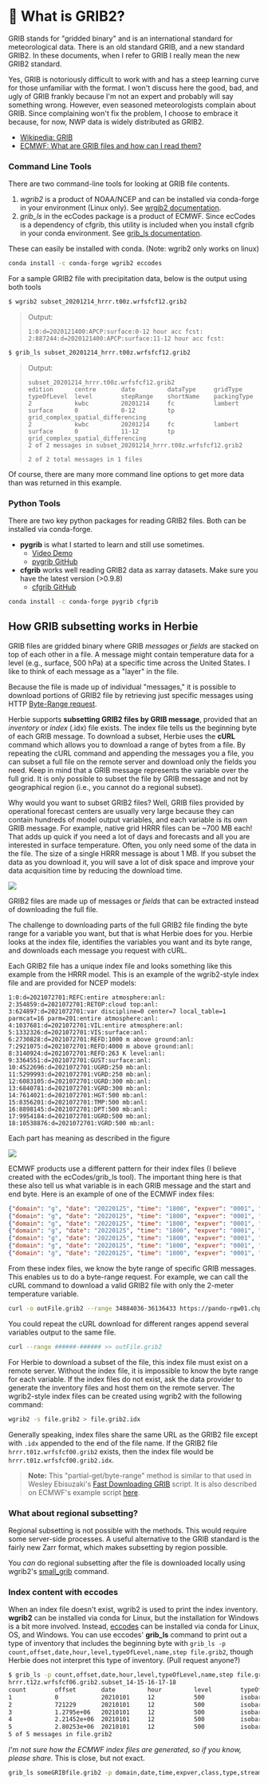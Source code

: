 # 🔢 What is GRIB2?

GRIB stands for "gridded binary" and is an international standard for meteorological data. There is an old standard GRIB, and a new standard GRIB2. In these documents, when I refer to GRIB I really mean the new GRIB2 standard.

Yes, GRIB is notoriously difficult to work with and has a steep learning curve for those unfamiliar with the format. I won't discuss here the good, bad, and ugly of GRIB frankly because I'm not an expert and probably will say something wrong. However, even seasoned meteorologists complain about GRIB. Since complaining won't fix the problem, I choose to embrace it because, for now, NWP data is widely distributed as GRIB2.

- [Wikipedia: GRIB](https://en.wikipedia.org/wiki/GRIB)
- [ECMWF: What are GRIB files and how can I read them?](https://confluence.ecmwf.int/display/CKB/What+are+GRIB+files+and+how+can+I+read+them)

### Command Line Tools

There are two command-line tools for looking at GRIB file contents.

1. _wgrib2_ is a product of NOAA/NCEP and can be installed via conda-forge in your environment (Linux only). See [wrgib2 documentation](https://www.cpc.ncep.noaa.gov/products/wesley/wgrib2/).
2. _grib_ls_ in the ecCodes package is a product of ECMWF. Since ecCodes is a dependency of cfgrib, this utility is included when you install cfgrib in your conda environment. See [grib_ls documentation](https://confluence.ecmwf.int/display/ECC/grib_ls).

These can easily be installed with conda. (Note: wgrib2 only works on linux)

```bash
conda install -c conda-forge wgrib2 eccodes
```

For a sample GRIB2 file with precipitation data, below is the output using both tools

```bash
$ wgrib2 subset_20201214_hrrr.t00z.wrfsfcf12.grib2
```

> Output:
>
> ```
> 1:0:d=2020121400:APCP:surface:0-12 hour acc fcst:
> 2:887244:d=2020121400:APCP:surface:11-12 hour acc fcst:
> ```

```bash
$ grib_ls subset_20201214_hrrr.t00z.wrfsfcf12.grib2
```

> Output:
>
> ```
> subset_20201214_hrrr.t00z.wrfsfcf12.grib2
> edition      centre       date         dataType     gridType     typeOfLevel  level        stepRange    shortName    packingType
> 2            kwbc         20201214     fc           lambert      surface      0            0-12         tp           grid_complex_spatial_differencing
> 2            kwbc         20201214     fc           lambert      surface      0            11-12        tp           grid_complex_spatial_differencing
> 2 of 2 messages in subset_20201214_hrrr.t00z.wrfsfcf12.grib2
>
> 2 of 2 total messages in 1 files
> ```

Of course, there are many more command line options to get more data than was returned in this example.

### Python Tools

There are two key python packages for reading GRIB2 files. Both can be installed via conda-forge.

- **pygrib** is what I started to learn and still use sometimes.
  - [Video Demo](https://youtu.be/yLoudFv3hAY)
  - [pygrib GitHub](https://github.com/jswhit/pygrib)
- **cfgrib** works well reading GRIB2 data as xarray datasets. Make sure you have the latest version (>0.9.8)
  - [cfgrib GitHub](https://github.com/ecmwf/cfgrib)

```bash
conda install -c conda-forge pygrib cfgrib
```

## How GRIB subsetting works in Herbie

GRIB files are gridded binary where GRIB _messages_ or _fields_ are stacked on top of each other in a file. A message might contain temperature data for a level (e.g., surface, 500 hPa) at a specific time across the United States. I like to think of each message as a "layer" in the file.

Because the file is made up of individual "messages," it is possible to download portions of GRIB2 file by retrieving just specific messages using HTTP [Byte-Range request](https://www.keycdn.com/support/byte-range-requests).

Herbie supports **subsetting GRIB2 files by GRIB message**, provided that an _inventory_ or _index_ (.idx) file exists. The index file tells us the beginning byte of each GRIB message. To download a subset, Herbie uses the **cURL** command which allows you to download a range of bytes from a file. By repeating the cURL command and appending the messages you a file, you can subset a full file on the remote server and download only the fields you need. Keep in mind that a GRIB message represents the variable over the full grid. It is only possible to subset the file by GRIB message and not by geographical region (i.e., you cannot do a regional subset).

Why would you want to subset GRIB2 files? Well, GRIB files provided by operational forecast centers are usually very large because they can contain hundreds of model output variables, and each variable is its own GRIB message. For example, native grid HRRR files can be ~700 MB each! That adds up quick if you need a lot of days and forecasts and all you are interested in surface temperature. Often, you only need some of the data in the file. The size of a single HRRR message is about 1 MB. If you subset the data as you download it, you will save a lot of disk space and improve your data acquisition time by reducing the download time.

![](../_static/diagrams/GRIB2_file_cURL.png)

GRIB2 files are made up of messages or _fields_ that can be extracted instead of downloading the full file.

The challenge to downloading parts of the full GRIB2 file finding the byte range for a variable you want, but that is what Herbie does for you. Herbie looks at the index file, identifies the variables you want and its byte range, and downloads each message you request with cURL.

Each GRIB2 file has a unique index file and looks something like this example from the HRRR model. This is an example of the wgrib2-style index file and are provided for NCEP models:

```
1:0:d=2021072701:REFC:entire atmosphere:anl:
2:354859:d=2021072701:RETOP:cloud top:anl:
3:624897:d=2021072701:var discipline=0 center=7 local_table=1 parmcat=16 parm=201:entire atmosphere:anl:
4:1037681:d=2021072701:VIL:entire atmosphere:anl:
5:1332326:d=2021072701:VIS:surface:anl:
6:2730828:d=2021072701:REFD:1000 m above ground:anl:
7:2921075:d=2021072701:REFD:4000 m above ground:anl:
8:3140924:d=2021072701:REFD:263 K level:anl:
9:3364551:d=2021072701:GUST:surface:anl:
10:4522696:d=2021072701:UGRD:250 mb:anl:
11:5299993:d=2021072701:VGRD:250 mb:anl:
12:6083105:d=2021072701:UGRD:300 mb:anl:
13:6840781:d=2021072701:VGRD:300 mb:anl:
14:7614021:d=2021072701:HGT:500 mb:anl:
15:8356201:d=2021072701:TMP:500 mb:anl:
16:8898145:d=2021072701:DPT:500 mb:anl:
17:9954184:d=2021072701:UGRD:500 mb:anl:
18:10538876:d=2021072701:VGRD:500 mb:anl:
```

Each part has meaning as described in the figure

![](../_static/diagrams/index_file_description.png)

ECMWF products use a different pattern for their index files (I believe created with the ecCodes/grib_ls tool). The important thing here is that these also tell us what variable is in each GRIB message and the start and end byte. Here is an example of one of the ECMWF index files:

```json
{"domain": "g", "date": "20220125", "time": "1800", "expver": "0001", "class": "od", "type": "pf", "stream": "enfo", "levtype": "sfc", "number": "4", "step": "0", "param": "tp", "_offset": 0, "_length": 243}
{"domain": "g", "date": "20220125", "time": "1800", "expver": "0001", "class": "od", "type": "pf", "stream": "enfo", "levtype": "sfc", "number": "2", "step": "0", "param": "tp", "_offset": 243, "_length": 243}
{"domain": "g", "date": "20220125", "time": "1800", "expver": "0001", "class": "od", "type": "pf", "stream": "enfo", "levtype": "sfc", "number": "3", "step": "0", "param": "tp", "_offset": 486, "_length": 243}
{"domain": "g", "date": "20220125", "time": "1800", "expver": "0001", "class": "od", "type": "pf", "stream": "enfo", "step": "0", "levtype": "sfc", "number": "8", "param": "2t", "_offset": 729, "_length": 609069}
{"domain": "g", "date": "20220125", "time": "1800", "expver": "0001", "class": "od", "type": "pf", "stream": "enfo", "levtype": "sfc", "number": "33", "step": "0", "param": "tp", "_offset": 609798, "_length": 243}
{"domain": "g", "date": "20220125", "time": "1800", "expver": "0001", "class": "od", "type": "pf", "stream": "enfo", "levtype": "sfc", "number": "34", "step": "0", "param": "tp", "_offset": 610041, "_length": 243}
{"domain": "g", "date": "20220125", "time": "1800", "expver": "0001", "class": "od", "type": "pf", "stream": "enfo", "levtype": "sfc", "number": "23", "step": "0", "param": "tp", "_offset": 610284, "_length": 243}
```

From these index files, we know the byte range of specific GRIB messages. This enables us to do a byte-range request. For example, we can call the cURL command to download a valid GRIB2 file with only the 2-meter temperature variable.

```bash
curl -o outFile.grib2 --range 34884036-36136433 https://pando-rgw01.chpc.utah.edu/hrrr/sfc/20180101/hrrr.t00z.wrfsfcf00.grib2
```

You could repeat the cURL download for different ranges append several variables output to the same file.

```bash
curl --range ######-###### >> outFile.grib2
```

For Herbie to download a subset of the file, this index file must exist on a remote server. Without the index file, it is impossible to know the byte range for each variable. If the index files do not exist, ask the data provider to generate the inventory files and host them on the remote server. The wgrib2-style index files can be created using wgrib2 with the following command:

```bash
wgrib2 -s file.grib2 > file.grib2.idx
```

Generally speaking, index files share the same URL as the GRIB2 file except with `.idx` appended to the end of the file name. If the GRIB2 file `hrrr.t01z.wrfsfcf00.grib2` exists, then the index file would be `hrrr.t01z.wrfsfcf00.grib2.idx`.

> **Note:** This "partial-get/byte-range" method is similar to that used in Wesley Ebisuzaki's [Fast Downloading GRIB](https://www.cpc.ncep.noaa.gov/products/wesley/fast_downloading_grib.html) script. It is also described on ECMWF's example script [here](https://confluence.ecmwf.int/display/UDOC/ECMWF+Open+Data+-+Real+Time#ECMWFOpenDataRealTime-DownloadASingleFieldWithWgetDownloadasinglefieldwithwget).

### What about regional subsetting?

Regional subsetting is not possible with the methods. This would require some server-side processes. A useful alternative to the GRIB standard is the fairly new Zarr format, which makes subsetting by region possible.

You _can_ do regional subsetting after the file is downloaded locally using wgrib2's [small_grib](https://www.cpc.ncep.noaa.gov/products/wesley/wgrib2/small_grib.html) command.

### Index content with eccodes

When an index file doesn't exist, wgrib2 is used to print the index inventory. **wgrib2** can be installed via conda for Linux, but the installation for Windows is a bit more involved. Instead, [eccodes](https://anaconda.org/conda-forge/eccodes) can be installed via conda for Linux, OS, and Windows. You can use eccodes' **grib_ls** command to print out a type of inventory that includes the beginning byte with `grib_ls -p count,offset,date,hour,level,typeOfLevel,name,step file.grib2`, though Herbie does not interpret this type of inventory. (Pull request anyone?)

```bash
$ grib_ls -p count,offset,date,hour,level,typeOfLevel,name,step file.grib2
hrrr.t12z.wrfsfcf06.grib2.subset_14-15-16-17-18
count        offset       date         hour         level        typeOfLevel  name         step
1            0            20210101     12           500          isobaricInhPa  Geopotential Height  6
2            721229       20210101     12           500          isobaricInhPa  Temperature  6
3            1.2795e+06   20210101     12           500          isobaricInhPa  Dew point temperature  6
4            2.21452e+06  20210101     12           500          isobaricInhPa  U component of wind  6
5            2.80253e+06  20210101     12           500          isobaricInhPa  V component of wind  6
5 of 5 messages in file.grib2
```

_I'm not sure how the ECMWF index files are generated, so if you know, please share._ This is close, but not exact.

```bash
grib_ls someGRIBfile.grib2 -p domain,date,time,expver,class,type,stream,levtype,number,step,param,offset,length -j
```
